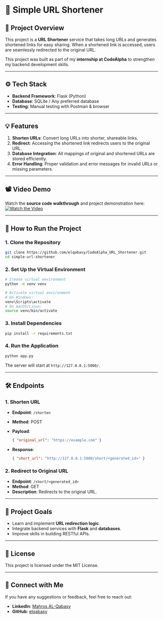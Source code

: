 
# 🔗 Simple URL Shortener  

## 🚀 Project Overview  

This project is a **URL Shortener** service that takes long URLs and generates shortened links for easy sharing. When a shortened link is accessed, users are seamlessly redirected to the original URL.  

This project was built as part of my **internship at CodeAlpha** to strengthen my backend development skills.  

---

## ⚙️ **Tech Stack**  

- **Backend Framework**: Flask (Python)  
- **Database**: SQLite / Any preferred database  
- **Testing**: Manual testing with Postman & browser  

---

## 💡 **Features**  

1. **Shorten URLs**: Convert long URLs into shorter, shareable links.  
2. **Redirect**: Accessing the shortened link redirects users to the original URL.  
3. **Database Integration**: All mappings of original and shortened URLs are stored efficiently.  
4. **Error Handling**: Proper validation and error messages for invalid URLs or missing parameters.  

---

## 📽️ **Video Demo**  

Watch the **source code walkthrough** and project demonstration here:  
[![Watch the Video](https://img.shields.io/badge/Click%20Here-Video%20Demo-red)](./media/Overview.mp4)  

---

## 🚀 **How to Run the Project**  

### 1. Clone the Repository  

```bash
git clone https://github.com/elqabasy/CodeAlpha_URL_Shortener.git
cd simple-url-shortener
```

### 2. Set Up the Virtual Environment  

```bash
# Create virtual environment
python -m venv venv

# Activate virtual environment
# On Windows:
venv\Scripts\activate
# On macOS/Linux:
source venv/bin/activate
```

### 3. Install Dependencies  

```bash
pip install -r requirements.txt
```

### 4. Run the Application  

```bash
python app.py
```

The server will start at `http://127.0.0.1:5000/`.

---

## 🛠️ **Endpoints**  

### 1. Shorten URL  

- **Endpoint**: `/shorten`  
- **Method**: POST  
- **Payload**:  

    ```json
    { "original_url": "https://example.com" }
    ```  

- **Response**:  

    ```json
    { "short_url": "http://127.0.0.1:5000/short/<generated_id>" }
    ```  

### 2. Redirect to Original URL  

- **Endpoint**: `/short/<generated_id>`  
- **Method**: GET  
- **Description**: Redirects to the original URL.  

---

## 🎯 **Project Goals**  

- Learn and implement **URL redirection logic**.  
- Integrate backend services with **Flask** and **databases**.  
- Improve skills in building RESTful APIs.  

---

## 📝 **License**  

This project is licensed under the MIT License.  

---

## 🤝 **Connect with Me**  

If you have any suggestions or feedback, feel free to reach out:  

- **LinkedIn**: [Mahros AL-Qabasy](https://www.linkedin.com/in/ma7ros)  
- **GitHub**: [elqabasy](https://github.com/elqabasy)  

